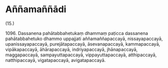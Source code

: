 # Aññamaññādi

(15.)

1096\. Dassanena pahātabbahetukaṃ dhammaṃ paṭicca dassanena pahātabbahetuko dhammo uppajjati aññamaññapaccayā, nissayapaccayā, upanissayapaccayā, purejātapaccayā, āsevanapaccayā, kammapaccayā, vipākapaccayā, āhārapaccayā, indriyapaccayā, jhānapaccayā, maggapaccayā, sampayuttapaccayā, vippayuttapaccayā, atthipaccayā, natthipaccayā, vigatapaccayā, avigatapaccayā.
